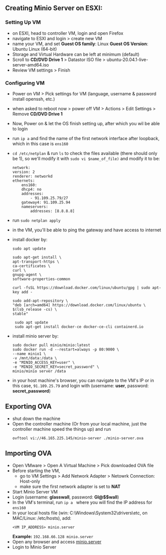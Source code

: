 ## Creating Minio Server on ESXI:

### Setting Up VM

- on ESXI, head to controller VM, login and open Firefox
- navigate to ESXI and login > create new VM
- name your VM, and set
    **Guest OS family**: Linux
    **Guest OS Version**: Ubuntu Linux (64-bit)
- Storage and Virtual Hardware can be left at minimum (default)
- Scroll to **CD/DVD Drive 1** > Datastor ISO file > ubuntu-20.04.1-live-server-amd64.iso 
- Review VM settings > Finish

### Configuring VM

- Power on VM > Pick settings for VM (language, username & password install openssh, etc.)
- when asked to reboot now > power off VM > Actions > Edit Settings > Remove **CD/DVD Drive 1**
- Now, Power on & let the OS finish setting up, after which you wil be able to login

- run `ip a` and find the name of the first network interface after loopback, which in this case is `ens160`
- `cd /etc/netplan` & run `ls` to check the files available (there should only be 1), so we'll modify it with `sudo vi $name_of_file)` and modify it to be:
    ```
    network:
    version: 2
    renderer: networkd
    ethernets:
        ens160:
        dhcp4: no
        addresses:
            - 91.109.25.79/27
        gateway4: 91.109.25.94
        nameservers:
            addresses: [8.8.8.8]
    ```
- run `sudo netplan apply`
- in the VM, you'll be able to ping the gateway and have access to internet
- install docker by:
    ```
    sudo apt update
    ```
    ```
    sudo apt-get install \
    apt-transport-https \
    ca-certificates \
    curl \
    gnupg-agent \
    software-properties-common
    ```
    ```
    curl -fsSL https://download.docker.com/linux/ubuntu/gpg | sudo apt-key add -
    ```
    ```
    sudo add-apt-repository \
   "deb [arch=amd64] https://download.docker.com/linux/ubuntu \
   $(lsb_release -cs) \
   stable"
   ```
   ```
    sudo apt update
    sudo apt-get install docker-ce docker-ce-cli containerd.io
    ```
- install minio server by:
    ```
    sudo docker pull minio/minio:latest
    sudo docker run -d --restart=always -p 80:9000 \
  --name minio1 \
  -v /mnt/data:/data \
  -e "MINIO_ACCESS_KEY=user" \
  -e "MINIO_SECRET_KEY=secret_password" \
  minio/minio server /data
  ```

- in your host machine's browser, you can navigate to the VM's IP or in this case, `91.109.25.79` and login with (username: **user**, password: **secret_password**)


## Exporting OVA
- shut down the machine
- Open the controller machine (Or from your local machine, just the controller machine speed the things up) and run 
    ```
    ovftool vi://46.165.225.145/minio-server ./minio-server.ova
    ```

## Importing OVA
- Open VMware > Open A Virtual Machine > Pick downloaded OVA file
- Before starting the VM, 
    - go to VM Settings > Add Network Adapter > Netowrk Connection: Host-only
    - make sure the first network adapter is set to **NAT**
- Start Minio Server VM
- Login (username: **glasswall**, password: **Gl@$$wall**)
- In the VM's terminal, run `ip a ` where you will find the IP address for `ens160`
- In your local hosts file (win: C:\Windows\System32\drivers\etc, on MAC/Linux: /etc/hosts), add:
    ```
    <VM IP_ADDRESS> minio.server
    ```
    **Example:** `192.168.66.128 minio.server`
- Open any browser and access [minio.server](http://minio.server)
- Login to Minio Server 
